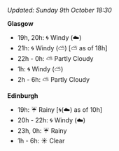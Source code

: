 *Updated: Sunday 9th October 18:30*

**Glasgow**

* 19h, 20h: :cyclone: Windy (:cloud:)
* 21h: :cyclone: Windy (:partly_sunny:) [:partly_sunny: as of 18h]
* 22h - 0h: :partly_sunny: Partly Cloudy
* 1h: :cyclone: Windy (:partly_sunny:)
* 2h - 6h: :partly_sunny: Partly Cloudy

**Edinburgh**

* 19h: :umbrella: Rainy [:cyclone:(:cloud:) as of 10h]
* 20h - 22h: :cyclone: Windy (:cloud:)
* 23h, 0h: :umbrella: Rainy
* 1h - 6h: :sunny: Clear
